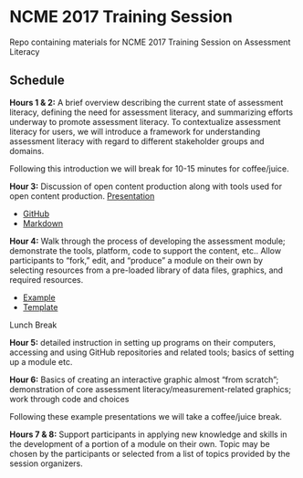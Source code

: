 # NCME 2017 Training Session

Repo containing materials for NCME 2017 Training Session on Assessment Literacy

## Schedule

**Hours 1 & 2:** A brief overview describing the current state of assessment literacy,  defining the need for assessment literacy, and summarizing efforts underway to promote assessment literacy. To contextualize assessment literacy for users, we will introduce a framework for understanding assessment literacy with regard to different stakeholder groups and domains.

Following this introduction we will break for 10-15 minutes for coffee/juice.

**Hour 3:** Discussion of open content production along with tools used for open content production. [Presentation](https://dbetebenner.github.io/NCME_Presentation_2017/assets/player/KeynoteDHTMLPlayer.html#0)

* [GitHub](https://www.github.com)
* [Markdown](http://ben.balter.com/2014/03/31/word-versus-markdown-more-than-mere-semantics/)

**Hour 4:** Walk through the process of developing the assessment module; demonstrate the tools, platform, code to support the content, etc..
Allow participants to “fork,” edit, and “produce” a module on their own by selecting resources from a pre-loaded library of data files, graphics, and required resources.

* [Example](https://view.literasee.io/Literasee/Georgia/report)
* [Template](https://github.com/CenterForAssessment/Literasee_Setup)

Lunch Break

**Hour 5:** detailed instruction in setting up programs on their computers, accessing and using GitHub repositories and related tools; basics of setting up a module etc.

**Hour 6:** Basics of creating an interactive graphic almost “from scratch”; demonstration of core assessment literacy/measurement-related graphics; work through code and choices

Following these example presentations we will take a coffee/juice break.

**Hours 7 & 8:** Support participants in applying new knowledge and skills in the development of a portion of a module on their own.  Topic may be chosen by the participants or selected from a list of topics provided by the session organizers.
